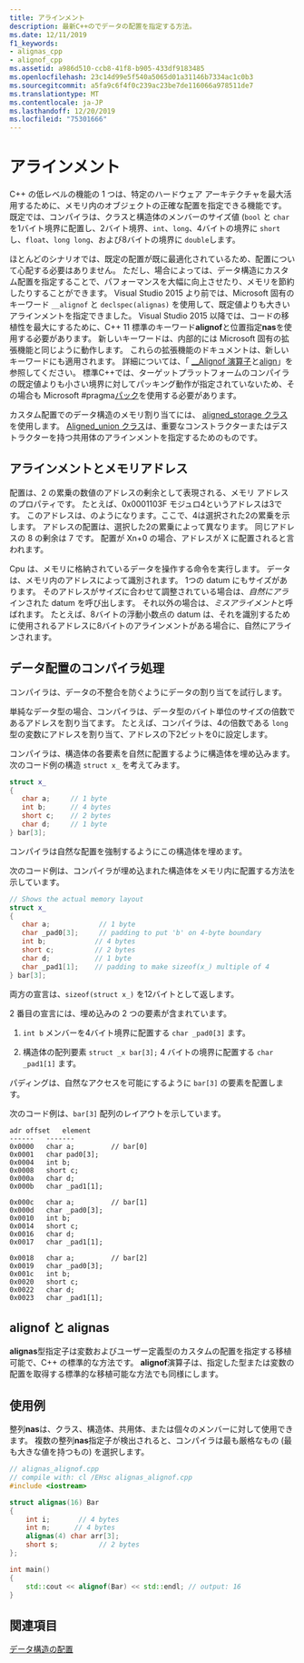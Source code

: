 ```yaml
---
title: アラインメント
description: 最新C++のでデータの配置を指定する方法。
ms.date: 12/11/2019
f1_keywords:
- alignas_cpp
- alignof_cpp
ms.assetid: a986d510-ccb8-41f8-b905-433df9183485
ms.openlocfilehash: 23c14d99e5f540a5065d01a31146b7334ac1c0b3
ms.sourcegitcommit: a5fa9c6f4f0c239ac23be7de116066a978511de7
ms.translationtype: MT
ms.contentlocale: ja-JP
ms.lasthandoff: 12/20/2019
ms.locfileid: "75301666"
---
```

# <a name="alignment"></a>アラインメント

C++ の低レベルの機能の 1 つは、特定のハードウェア アーキテクチャを最大活用するために、メモリ内のオブジェクトの正確な配置を指定できる機能です。 既定では、コンパイラは、クラスと構造体のメンバーのサイズ値 (`bool` と `char` を1バイト境界に配置し、2バイト境界、`int`、`long`、4バイトの境界に `short` し、`float`、`long long`、および8バイトの境界に `double`します。 

ほとんどのシナリオでは、既定の配置が既に最適化されているため、配置について心配する必要はありません。 ただし、場合によっては、データ構造にカスタム配置を指定することで、パフォーマンスを大幅に向上させたり、メモリを節約したりすることができます。 Visual Studio 2015 より前では、Microsoft 固有のキーワード `__alignof` と `declspec(alignas)` を使用して、既定値よりも大きいアラインメントを指定できました。 Visual Studio 2015 以降では、コードの移植性を最大にするために、C++ 11 標準のキーワード**alignof**と位置指定**nas**を使用する必要があります。 新しいキーワードは、内部的には Microsoft 固有の拡張機能と同じように動作します。 これらの拡張機能のドキュメントは、新しいキーワードにも適用されます。 詳細については、「 [__Alignof 演算子](../cpp/alignof-operator.md)と[align](../cpp/align-cpp.md)」を参照してください。 標準C++では、ターゲットプラットフォームのコンパイラの既定値よりも小さい境界に対してパッキング動作が指定されていないため、その場合も Microsoft #pragma[パック](../preprocessor/pack.md)を使用する必要があります。

カスタム配置でのデータ構造のメモリ割り当てには、 [aligned_storage クラス](../standard-library/aligned-storage-class.md)を使用します。 [Aligned_union クラス](../standard-library/aligned-union-class.md)は、重要なコンストラクターまたはデストラクターを持つ共用体のアラインメントを指定するためのものです。

## <a name="alignment-and-memory-addresses"></a>アラインメントとメモリアドレス

配置は、2 の累乗の数値のアドレスの剰余として表現される、メモリ アドレスのプロパティです。 たとえば、0x0001103F モジュロ4というアドレスは3です。 このアドレスは、のようになります。ここで、4は選択された2の累乗を示します。 アドレスの配置は、選択した2の累乗によって異なります。 同じアドレスの 8 の剰余は 7 です。 配置が Xn+0 の場合、アドレスが X に配置されると言われます。

Cpu は、メモリに格納されているデータを操作する命令を実行します。 データは、メモリ内のアドレスによって識別されます。 1つの datum にもサイズがあります。 そのアドレスがサイズに合わせて調整されている場合は、*自然にアラ*インされた datum を呼び出します。 それ以外の場合は、*ミスアライメント*と呼ばれます。 たとえば、8バイトの浮動小数点の datum は、それを識別するために使用されるアドレスに8バイトのアラインメントがある場合に、自然にアラインされます。

## <a name="compiler-handling-of-data-alignment"></a>データ配置のコンパイラ処理

コンパイラは、データの不整合を防ぐようにデータの割り当てを試行します。

単純なデータ型の場合、コンパイラは、データ型のバイト単位のサイズの倍数であるアドレスを割り当てます。 たとえば、コンパイラは、4の倍数である `long` 型の変数にアドレスを割り当て、アドレスの下2ビットを0に設定します。

コンパイラは、構造体の各要素を自然に配置するように構造体を埋め込みます。 次のコード例の構造 `struct x_` を考えてみます。

```cpp
struct x_
{
   char a;     // 1 byte
   int b;      // 4 bytes
   short c;    // 2 bytes
   char d;     // 1 byte
} bar[3];
```

コンパイラは自然な配置を強制するようにこの構造体を埋めます。

次のコード例は、コンパイラが埋め込まれた構造体をメモリ内に配置する方法を示しています。

```cpp
// Shows the actual memory layout
struct x_
{
   char a;            // 1 byte
   char _pad0[3];     // padding to put 'b' on 4-byte boundary
   int b;            // 4 bytes
   short c;          // 2 bytes
   char d;           // 1 byte
   char _pad1[1];    // padding to make sizeof(x_) multiple of 4
} bar[3];
```

両方の宣言は、`sizeof(struct x_)` を12バイトとして返します。

2 番目の宣言には、埋め込みの 2 つの要素が含まれています。

1. `int b` メンバーを4バイト境界に配置する `char _pad0[3]` ます。

1. 構造体の配列要素 `struct _x bar[3];` 4 バイトの境界に配置する `char _pad1[1]` ます。

パディングは、自然なアクセスを可能にするように `bar[3]` の要素を配置します。

次のコード例は、`bar[3]` 配列のレイアウトを示しています。

```Output
adr offset   element
------   -------
0x0000   char a;         // bar[0]
0x0001   char pad0[3];
0x0004   int b;
0x0008   short c;
0x000a   char d;
0x000b   char _pad1[1];

0x000c   char a;         // bar[1]
0x000d   char _pad0[3];
0x0010   int b;
0x0014   short c;
0x0016   char d;
0x0017   char _pad1[1];

0x0018   char a;         // bar[2]
0x0019   char _pad0[3];
0x001c   int b;
0x0020   short c;
0x0022   char d;
0x0023   char _pad1[1];
```

## <a name="alignof-and-alignas"></a>alignof と alignas

**alignas**型指定子は変数およびユーザー定義型のカスタムの配置を指定する移植可能で、C++ の標準的な方法です。 **alignof**演算子は、指定した型または変数の配置を取得する標準的な移植可能な方法でも同様にします。

## <a name="example"></a>使用例

整列**nas**は、クラス、構造体、共用体、または個々のメンバーに対して使用できます。 複数の整列**nas**指定子が検出されると、コンパイラは最も厳格なもの (最も大きな値を持つもの) を選択します。

```cpp
// alignas_alignof.cpp
// compile with: cl /EHsc alignas_alignof.cpp
#include <iostream>

struct alignas(16) Bar
{
    int i;       // 4 bytes
    int n;      // 4 bytes
    alignas(4) char arr[3];
    short s;          // 2 bytes
};

int main()
{
    std::cout << alignof(Bar) << std::endl; // output: 16
}
```

## <a name="see-also"></a>関連項目

[データ構造の配置](https://en.wikipedia.org/wiki/Data_structure_alignment)
